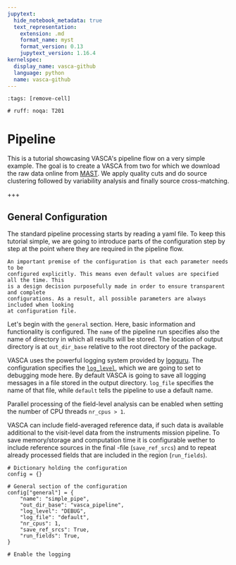 ```yaml
---
jupytext:
  hide_notebook_metadata: true
  text_representation:
    extension: .md
    format_name: myst
    format_version: 0.13
    jupytext_version: 1.16.4
kernelspec:
  display_name: vasca-github
  language: python
  name: vasca-github
---
```


```{code-cell}
:tags: [remove-cell]

# ruff: noqa: T201
```

# Pipeline

This is a tutorial showcasing VASCA's pipeline flow on a very simple example. The goal
is to create a VASCA [](#Region) from two [](#GALEXField) for which we download the
raw data online from [MAST](https://astroquery.readthedocs.io/en/latest/mast/mast.html).
We apply quality cuts and do source clustering followed by variability analysis and
finally source cross-matching.

+++

## General Configuration

The standard pipeline processing starts by reading a yaml file. To keep this tutorial
simple, we are going to introduce parts of the configuration step by step at the point
where they are required in the pipeline flow.

```{note}
An important premise of the configuration is that each parameter needs to be
configured explicitly. This means even default values are specified all the time. This
is a design decision purposefully made in order to ensure transparent and complete
configurations. As a result, all possible parameters are always included when looking
at configuration file.
```

Let's begin with the ``general`` section. Here, basic information and functionality is
configured. The ``name`` of the pipeline run specifies also the name of directory in
which all results will be stored. The location of output directory is at ``out_dir_base``
relative to the root directory of the package.

VASCA uses the powerful logging system provided by [logguru](https://loguru.readthedocs.io/en/stable/index.html).
The configuration specifies the [``log_level``](https://loguru.readthedocs.io/en/stable/api/logger.html#loguru._logger.Logger.level),
which we are going to set to debugging mode here. By default VASCA is going to save
all logging messages in a file stored in the output directory. ``log_file`` specifies
the name of that file, while ``default`` tells the pipeline to use a default name.

Parallel processing of the field-level analysis can be enabled when setting the number
of CPU threads ``nr_cpus > 1``.

VASCA can include field-averaged reference data, if such data is available additional
to the visit-level data from the instruments mission pipeline. To save memory/storage
and computation time it is configurable wether to include reference sources in the
final [](#Region)-file (``save_ref_srcs``) and to repeat already processed fields that
are included in the region (``run_fields``).

```{code-cell}
# Dictionary holding the configuration
config = {}

# General section of the configuration
config["general"] = {
    "name": "simple_pipe",
    "out_dir_base": "vasca_pipeline",
    "log_level": "DEBUG",
    "log_file": "default",
    "nr_cpus": 1,
    "save_ref_srcs": True,
    "run_fields": True,
}
```

```{code-cell}
# Enable the logging
```
